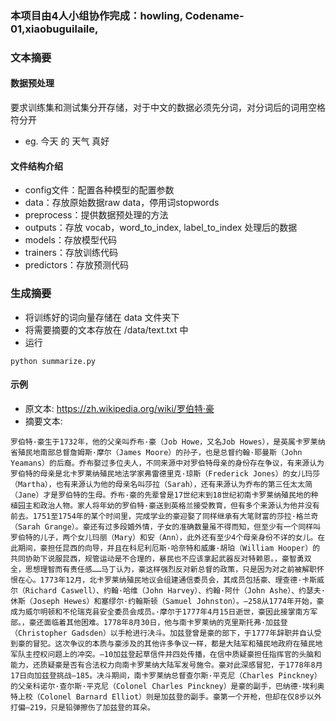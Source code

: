 ### 本项目由4人小组协作完成：howling, Codename-01,xiaobuguilaile, 

### 文本摘要

#### 数据预处理
要求训练集和测试集分开存储，对于中文的数据必须先分词，对分词后的词用空格符分开
* eg. 今天 的 天气 真好

#### 文件结构介绍
* config文件：配置各种模型的配置参数
* data：存放原始数据raw data，停用词stopwords
* preprocess：提供数据预处理的方法
* outputs：存放 vocab，word_to_index, label_to_index 处理后的数据
* models：存放模型代码
* trainers：存放训练代码
* predictors：存放预测代码

### 生成摘要
* 将训练好的词向量存储在 data 文件夹下
* 将需要摘要的文本存放在 /data/text.txt 中
* 运行
```
python summarize.py
```

#### 示例
* 原文本: https://zh.wikipedia.org/wiki/罗伯特·豪
* 摘要文本:
```
罗伯特·豪生于1732年，他的父亲叫乔布·豪（Job Howe，又名Job Howes），是英属卡罗莱纳省殖民地南部总督詹姆斯·摩尔（James Moore）的孙子，也是总督约翰·耶曼斯（John Yeamans）的后裔。乔布娶过多位夫人，不同来源中对罗伯特母亲的身份存在争议，有来源认为罗伯特的母亲是北卡罗莱纳殖民地法学家弗雷德里克·琼斯（Frederick Jones）的女儿玛莎（Martha），也有来源认为他的母亲名叫莎拉（Sarah），还有来源认为乔布的第三任太太简（Jane）才是罗伯特的生母。乔布·豪的先辈曾是17世纪末到18世纪初南卡罗莱纳殖民地的种植园主和政治人物。家人将年幼的罗伯特·豪送到英格兰接受教育，但有多个来源认为他并没有前去。1751至1754年的某个时间里，完成学业的豪迎娶了同样继承有大笔财富的莎拉·格兰奇（Sarah Grange）。豪还有过多段婚外情，子女的准确数量虽不得而知，但至少有一个同样叫罗伯特的儿子，两个女儿玛丽（Mary）和安（Ann），此外还有至少4个母亲身份不详的女儿。在此期间，豪担任昆西的向导，并且在科尼利厄斯·哈奈特和威廉·胡珀（William Hooper）的共同协助下说服昆西，规管运动是不合理的，暴民也不应该拿起武器反对特赖恩。，豪智勇双全，思想理智而有责任感……马丁认为，豪这样强烈反对新总督的政策，只是因为对之前被解职怀恨在心。1773年12月，北卡罗莱纳殖民地议会组建通信委员会，其成员包括豪、理查德·卡斯威尔（Richard Caswell）、约翰·哈维（John Harvey）、约翰·阿什（John Ashe）、约瑟夫·休斯（Joseph Hewes）和塞缪尔·约翰斯顿（Samuel Johnston）。–258从1774年开始，豪成为威尔明顿和不伦瑞克县安全委员会成员。·摩尔于1777年4月15日逝世，豪因此接掌南方军部。，豪还面临着其他困难。1778年8月30日，他与南卡罗莱纳的克里斯托弗·加兹登（Christopher Gadsden）以手枪进行决斗。加兹登曾是豪的部下，于1777年辞职并自认受到豪的冒犯。这次争议的本质与豪涉及的其他许多争议一样，都是大陆军和殖民地政府在殖民地军队主控权问题上的冲突。–10加兹登起草信件并四处传播，在信中质疑豪担任指挥官的头脑和能力，还质疑豪是否有合法权力向南卡罗莱纳大陆军发号施令。豪对此深感冒犯，于1778年8月17日向加兹登挑战–185。决斗期间，南卡罗莱纳总督查尔斯·平克尼（Charles Pinckney）的父亲科诺尔·查尔斯·平克尼（Colonel Charles Pinckney）是豪的副手，巴纳德·埃利奥特上校（Colonel Barnard Elliot）则是加兹登的副手。豪第一个开枪，但却在仅8步以外打偏–219，只是铅弹擦伤了加兹登的耳朵。
```
